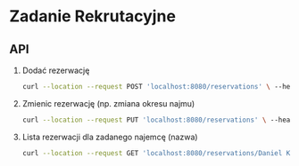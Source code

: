 # Zadanie Rekrutacyjne

## API
1. Dodać rezerwację
   ```sh
   curl --location --request POST 'localhost:8080/reservations' \ --header 'Content-Type: application/json' \ --data-raw '{"rentalPeriod":30,"tenantID":2,"landlordID":1,"apartmentID":3}'
   ```
2. Zmienic rezerwację (np. zmiana okresu najmu)
   ```sh
   curl --location --request PUT 'localhost:8080/reservations' \ --header 'Content-Type: application/json' \--data-raw '{"reservationID":3,"rentalPeriod":90,"tenantID":2,"landlordID":1,"apartmentID":3}'
   ```
3. Lista rezerwacji dla zadanego najemcę (nazwa)
   ```sh
   curl --location --request GET 'localhost:8080/reservations/Daniel Kowalski'
   ```
